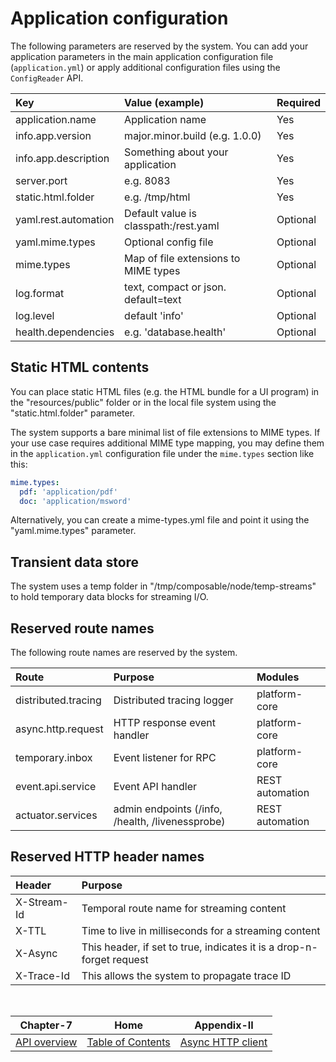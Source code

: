 # Application configuration

The following parameters are reserved by the system. You can add your application parameters
in the main application configuration file (`application.yml`) or apply additional configuration
files using the `ConfigReader` API.

| Key                  | Value (example)                       | Required |
|:---------------------|:--------------------------------------|:---------|
| application.name     | Application name                      | Yes      |
| info.app.version     | major.minor.build (e.g. 1.0.0)        | Yes      |
| info.app.description | Something about your application      | Yes      |
| server.port          | e.g. 8083                             | Yes      |
| static.html.folder   | e.g. /tmp/html                        | Yes      |
| yaml.rest.automation | Default value is classpath:/rest.yaml | Optional |
| yaml.mime.types      | Optional config file                  | Optional |
| mime.types           | Map of file extensions to MIME types  | Optional |
| log.format           | text, compact or json. default=text   | Optional |
| log.level            | default 'info'                        | Optional |
| health.dependencies  | e.g. 'database.health'                | Optional |

## Static HTML contents

You can place static HTML files (e.g. the HTML bundle for a UI program) in the "resources/public" folder or
in the local file system using the "static.html.folder" parameter.

The system supports a bare minimal list of file extensions to MIME types. If your use case requires additional
MIME type mapping, you may define them in the `application.yml` configuration file under the `mime.types`
section like this:

```yaml
mime.types:
  pdf: 'application/pdf'
  doc: 'application/msword'
```

Alternatively, you can create a mime-types.yml file and point it using the "yaml.mime.types" parameter.

## Transient data store

The system uses a temp folder in "/tmp/composable/node/temp-streams" to hold temporary data blocks for streaming I/O.

## Reserved route names

The following route names are reserved by the system.

| Route               | Purpose                                          | Modules         |
|:--------------------|:-------------------------------------------------|:----------------|
| distributed.tracing | Distributed tracing logger                       | platform-core   |
| async.http.request  | HTTP response event handler                      | platform-core   |
| temporary.inbox     | Event listener for RPC                           | platform-core   |
| event.api.service   | Event API handler                                | REST automation |
| actuator.services   | admin endpoints (/info, /health, /livenessprobe) | REST automation |

## Reserved HTTP header names

| Header                   | Purpose                                                              | 
|:-------------------------|:---------------------------------------------------------------------|
| X-Stream-Id              | Temporal route name for streaming content                            |
| X-TTL                    | Time to live in milliseconds for a streaming content                 |
| X-Async                  | This header, if set to true, indicates it is a drop-n-forget request |
| X-Trace-Id               | This allows the system to propagate trace ID                         |

<br/>

|          Chapter-7           |                   Home                    |             Appendix-II             |
|:----------------------------:|:-----------------------------------------:|:-----------------------------------:|
| [API overview](CHAPTER-7.md) | [Table of Contents](TABLE-OF-CONTENTS.md) | [Async HTTP client](APPENDIX-II.md) |

